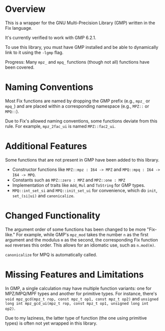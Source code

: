 # Overview

This is a wrapper for the GNU Multi-Precision Library (GMP) written in the Fix language.

It's currently verified to work with GMP 6.2.1.

To use this library, you must have GMP installed and be able to dynamically link to it using the `-lgmp` flag.

Progress: Many `mpz_` and `mpq_` functions (though not all) functions have been covered.

# Naming Conventions

Most Fix functions are named by dropping the GMP prefix (e.g., `mpz_` or `mpq_`) and are placed within a corresponding namespace (e.g., `MPZ::` or `MPQ::`).

Due to Fix's allowed naming conventions, some functions deviate from this rule. For example, `mpz_2fac_ui` is named `MPZ::fac2_ui`.

# Additional Features

Some functions that are not present in GMP have been added to this library.

- Constructor functions like `MPZ::mpz : I64 -> MPZ` and `MPQ::mpq : I64 -> I64 -> MPQ`.
- Constants such as `MPZ::zero : MPZ` and `MPZ::one : MPZ`
- Implementation of traits like `Add`, `Mul` and `ToString` for GMP types.
- `MPQ::int_set_si` and `MPQ::init_set_ui` for convenience, which do `init`, `set_(si|ui)` and `canonicalize`.

# Changed Functionality

The argument order of some functions has been changed to be more "Fix-like." 
For example, while GMP's `mpz_mod` takes the number `n` as the first argument and the modulus `m` as the second, the corresponding Fix function `mod` reverses this order. 
This allows for an idiomatic use, such as `n.mod(m)`.

`canonicalize` for MPQ is automatically called.

# Missing Features and Limitations

In GMP, a single calculation may have multiple function variants: one for MPZ/MPQ/MPF types and another for primitive types. 
For instance, there's `void mpz_gcd(mpz_t rop, const mpz_t op1, const mpz_t op2)` and `unsigned long int mpz_gcd_ui(mpz_t rop, const mpz_t op1, unsigned long int op2)`.

Due to my laziness, the latter type of function (the one using primitive types) is often not yet wrapped in this library.